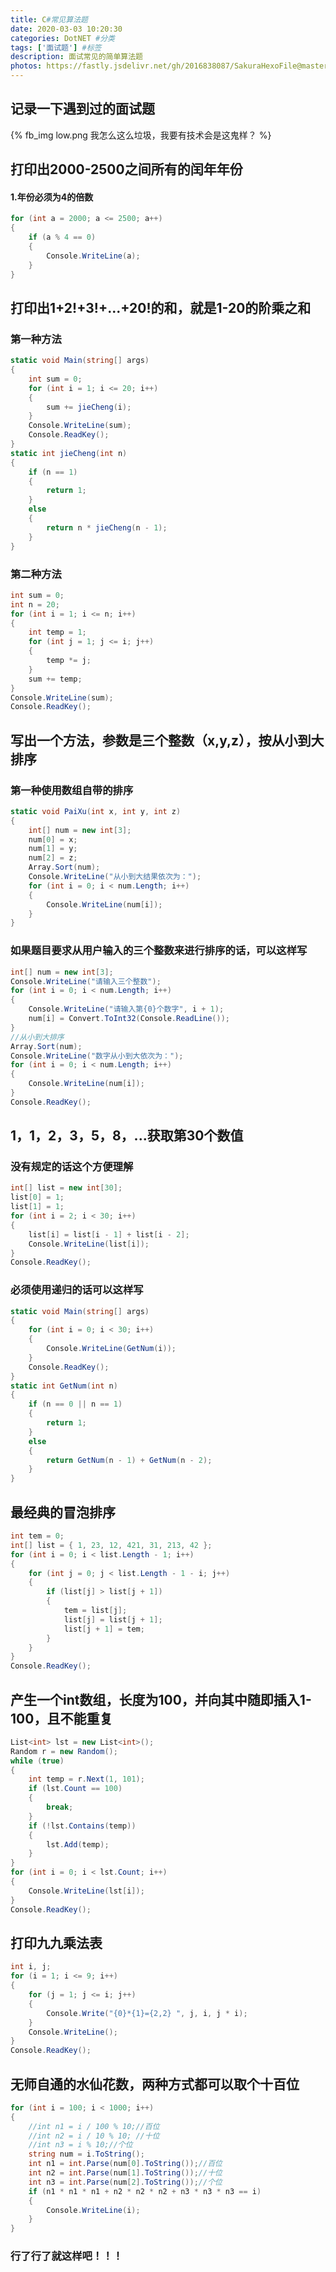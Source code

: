 ```yaml
---
title: C#常见算法题
date: 2020-03-03 10:20:30
categories: DotNET #分类
tags: ['面试题'] #标签
description: 面试常见的简单算法题
photos: https://fastly.jsdelivr.net/gh/2016838087/SakuraHexoFile@master/themes/images/background/39.jpg
---
```


## 记录一下遇到过的面试题
<!-- more -->
{% fb_img low.png 我怎么这么垃圾，我要有技术会是这鬼样？ %}

## 打印出2000-2500之间所有的闰年年份
#### 1.年份必须为4的倍数
```csharp
for (int a = 2000; a <= 2500; a++)
{
    if (a % 4 == 0)
    {
        Console.WriteLine(a);
    }
}
```
## 打印出1+2!+3!+...+20!的和，就是1-20的阶乘之和

### 第一种方法
```csharp
static void Main(string[] args)
{
    int sum = 0;
    for (int i = 1; i <= 20; i++)
    {
        sum += jieCheng(i);
    }
    Console.WriteLine(sum);
    Console.ReadKey();
}
static int jieCheng(int n)
{
    if (n == 1)
    {
        return 1;
    }
    else
    {
        return n * jieCheng(n - 1);
    }
}
```
### 第二种方法
```csharp
int sum = 0;
int n = 20;
for (int i = 1; i <= n; i++)
{
    int temp = 1;
    for (int j = 1; j <= i; j++)
    {
        temp *= j;
    }
    sum += temp;
}
Console.WriteLine(sum);
Console.ReadKey();
```

## 写出一个方法，参数是三个整数（x,y,z），按从小到大排序

### 第一种使用数组自带的排序
```csharp
static void PaiXu(int x, int y, int z)
{
    int[] num = new int[3];
    num[0] = x;
    num[1] = y;
    num[2] = z;
    Array.Sort(num);
    Console.WriteLine("从小到大结果依次为：");
    for (int i = 0; i < num.Length; i++)
    {
        Console.WriteLine(num[i]);
    }
}
```

### 如果题目要求从用户输入的三个整数来进行排序的话，可以这样写
```csharp
int[] num = new int[3];
Console.WriteLine("请输入三个整数");
for (int i = 0; i < num.Length; i++)
{
    Console.WriteLine("请输入第{0}个数字", i + 1);
    num[i] = Convert.ToInt32(Console.ReadLine());
}
//从小到大排序
Array.Sort(num);
Console.WriteLine("数字从小到大依次为：");
for (int i = 0; i < num.Length; i++)
{
    Console.WriteLine(num[i]);
}
Console.ReadKey();
```

## 1，1，2，3，5，8，...获取第30个数值

### 没有规定的话这个方便理解
```csharp
int[] list = new int[30];
list[0] = 1;
list[1] = 1;
for (int i = 2; i < 30; i++)
{
    list[i] = list[i - 1] + list[i - 2];
    Console.WriteLine(list[i]);
}
Console.ReadKey();
```

### 必须使用递归的话可以这样写
```csharp
static void Main(string[] args)
{
    for (int i = 0; i < 30; i++)
    {
        Console.WriteLine(GetNum(i));
    }
    Console.ReadKey();
}
static int GetNum(int n)
{
    if (n == 0 || n == 1)
    {
        return 1;
    }
    else
    {
        return GetNum(n - 1) + GetNum(n - 2);
    }
}
```

## 最经典的冒泡排序
```csharp
int tem = 0;
int[] list = { 1, 23, 12, 421, 31, 213, 42 };
for (int i = 0; i < list.Length - 1; i++)
{
    for (int j = 0; j < list.Length - 1 - i; j++)
    {
        if (list[j] > list[j + 1])
        {
            tem = list[j];
            list[j] = list[j + 1];
            list[j + 1] = tem;
        }
    }
}
Console.ReadKey();
```
## 产生一个int数组，长度为100，并向其中随即插入1-100，且不能重复
```csharp
List<int> lst = new List<int>();
Random r = new Random();
while (true)
{
    int temp = r.Next(1, 101);
    if (lst.Count == 100)
    {
        break;
    }
    if (!lst.Contains(temp))
    {
        lst.Add(temp);
    }
}
for (int i = 0; i < lst.Count; i++)
{
    Console.WriteLine(lst[i]);
}
Console.ReadKey();
```
## 打印九九乘法表
```csharp
int i, j;
for (i = 1; i <= 9; i++)
{
    for (j = 1; j <= i; j++)
    {
        Console.Write("{0}*{1}={2,2} ", j, i, j * i);
    }
    Console.WriteLine();
}
Console.ReadKey();
```

## 无师自通的水仙花数，两种方式都可以取个十百位
```csharp
for (int i = 100; i < 1000; i++)
{
    //int n1 = i / 100 % 10;//百位
    //int n2 = i / 10 % 10; //十位
    //int n3 = i % 10;//个位
    string num = i.ToString();
    int n1 = int.Parse(num[0].ToString());//百位
    int n2 = int.Parse(num[1].ToString());//十位
    int n3 = int.Parse(num[2].ToString());//个位
    if (n1 * n1 * n1 + n2 * n2 * n2 + n3 * n3 * n3 == i)
    {
        Console.WriteLine(i);
    }
}
```
### 行了行了就这样吧！！！